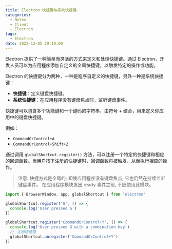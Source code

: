 ```yaml
---
title: Electron 快捷键与系统快捷键
categories:
  - Notes
  - Client
  - Electron
tags:
  - Electron
date: 2023-12-05 19:10:00
---
```


Electron 提供了一种简单而灵活的方式来定义和处理快捷键。通过 Electron，开发人员可以为应用程序添加自定义的全局快捷键，以触发特定的操作或功能。

Electron 的快捷键分为两种，一种是程序自定义的快捷键，另外一种是系统快捷键：

- **快捷键**：定义键盘快捷键。
- **系统快捷键**：在应用程序没有键盘焦点时，监听键盘事件。

快捷键可以包含多个功能键和一个键码的字符串，由符号 + 结合，用来定义你应用中的键盘快捷键。

例如：

- `CommandOrControl+A`
- `CommandOrControl+Shift+Z`

通过调用 `globalShortcut.register()` 方法，可以注册一个特定的快捷键和相应的回调函数。当用户按下注册的快捷键时，回调函数将被触发，从而执行相应的操作。

<!-- more -->

> 注意: 快捷方式是全局的; 即使应用程序没有键盘焦点, 它也仍然在持续监听键盘事件。 在应用程序模块发出 ready 事件之前, 不应使用此模块。

```ts
import { BrowserWindow, app, globalShortcut } from 'electron'

globalShortcut.register('G', () => {
  console.log('User pressed G')
})

globalShortcut.register('CommandOrControl+Y', () => {
  console.log('User pressed G with a combination key')
  // 注销快捷键
  globalShortcut.unregister('CommandOrControl+Y')
})
```

